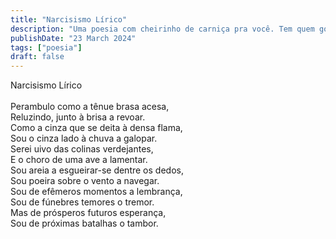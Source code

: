 ```yaml
---
title: "Narcisismo Lírico"
description: "Uma poesia com cheirinho de carniça pra você. Tem quem goste de carniça, mas poesia é pra poucos."
publishDate: "23 March 2024"
tags: ["poesia"]
draft: false
---
```


Narcisismo Lírico<br>
<br>
Perambulo como a tênue brasa acesa,<br>
Reluzindo, junto à brisa a revoar.<br>
Como a cinza que se deita à densa flama,<br>
Sou o cinza lado à chuva a galopar.<br>
Serei uivo das colinas verdejantes,<br>
E o choro de uma ave a lamentar.<br>
Sou areia a esgueirar-se dentre os dedos,<br>
Sou poeira sobre o vento a navegar.<br>
Sou de efêmeros momentos a lembrança,<br>
Sou de fúnebres temores o tremor.<br>
Mas de prósperos futuros esperança,<br>
Sou de próximas batalhas o tambor.<br>